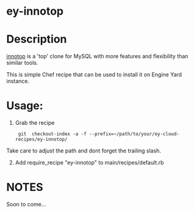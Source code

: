 ey-innotop
===============

Description
=====================================

[innotop](http://code.google.com/p/innotop/) is a 'top' clone for MySQL with more features and flexibility than similar tools.

This is simple Chef recipe that can be used to install it on Engine Yard instance.

Usage:
=====================================

1. Grab the recipe

        git  checkout-index -a -f --prefix=~/path/to/your/ey-cloud-recipes/ey-innotop/

Take care to adjust the path and dont forget the trailing slash.

2. Add require_recipe "ey-innotop" to main/recipes/default.rb

NOTES
=====================================

Soon to come...
